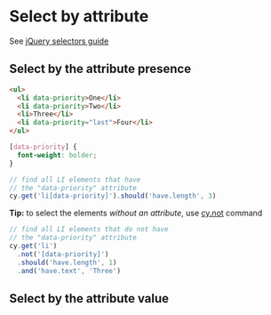 # Select by attribute

See [jQuery selectors guide](https://api.jquery.com/category/selectors/)

## Select by the attribute presence

<!-- fiddle Select by the attribute presence -->

```html hide
<ul>
  <li data-priority>One</li>
  <li data-priority>Two</li>
  <li>Three</li>
  <li data-priority="last">Four</li>
</ul>
```

```css hide
[data-priority] {
  font-weight: bolder;
}
```

```js
// find all LI elements that have
// the "data-priority" attribute
cy.get('li[data-priority]').should('have.length', 3)
```

**Tip:** to select the elements _without an attribute_, use [cy.not](https://on.cypress.io/not) command

```js
// find all LI elements that do not have
// the "data-priority" attribute
cy.get('li')
  .not('[data-priority]')
  .should('have.length', 1)
  .and('have.text', 'Three')
```

<!-- fiddle-end -->

## Select by the attribute value
